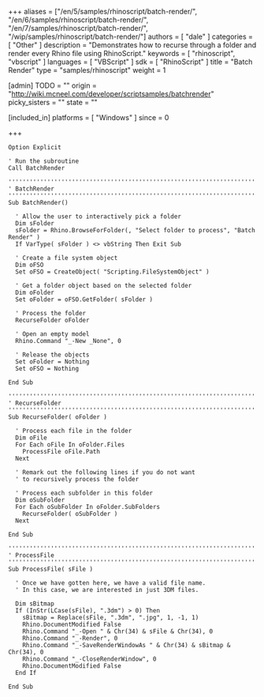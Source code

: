 +++
aliases = ["/en/5/samples/rhinoscript/batch-render/", "/en/6/samples/rhinoscript/batch-render/", "/en/7/samples/rhinoscript/batch-render/", "/wip/samples/rhinoscript/batch-render/"]
authors = [ "dale" ]
categories = [ "Other" ]
description = "Demonstrates how to recurse through a folder and render every Rhino file using RhinoScript."
keywords = [ "rhinoscript", "vbscript" ]
languages = [ "VBScript" ]
sdk = [ "RhinoScript" ]
title = "Batch Render"
type = "samples/rhinoscript"
weight = 1

[admin]
TODO = ""
origin = "http://wiki.mcneel.com/developer/scriptsamples/batchrender"
picky_sisters = ""
state = ""

[included_in]
platforms = [ "Windows" ]
since = 0

+++

```vbnet
Option Explicit

' Run the subroutine
Call BatchRender

''''''''''''''''''''''''''''''''''''''''''''''''''''''''''''''''''''''''''
' BatchRender
''''''''''''''''''''''''''''''''''''''''''''''''''''''''''''''''''''''''''
Sub BatchRender()

  ' Allow the user to interactively pick a folder
  Dim sFolder
  sFolder = Rhino.BrowseForFolder(, "Select folder to process", "Batch Render" )
  If VarType( sFolder ) <> vbString Then Exit Sub

  ' Create a file system object
  Dim oFSO
  Set oFSO = CreateObject( "Scripting.FileSystemObject" )

  ' Get a folder object based on the selected folder
  Dim oFolder
  Set oFolder = oFSO.GetFolder( sFolder )

  ' Process the folder
  RecurseFolder oFolder

  ' Open an empty model
  Rhino.Command "_-New _None", 0

  ' Release the objects
  Set oFolder = Nothing
  Set oFSO = Nothing

End Sub

''''''''''''''''''''''''''''''''''''''''''''''''''''''''''''''''''''''''''
' RecurseFolder
''''''''''''''''''''''''''''''''''''''''''''''''''''''''''''''''''''''''''
Sub RecurseFolder( oFolder )

  ' Process each file in the folder
  Dim oFile
  For Each oFile In oFolder.Files
    ProcessFile oFile.Path
  Next

  ' Remark out the following lines if you do not want
  ' to recursively process the folder

  ' Process each subfolder in this folder
  Dim oSubFolder
  For Each oSubFolder In oFolder.SubFolders
    RecurseFolder( oSubFolder )
  Next

End Sub

''''''''''''''''''''''''''''''''''''''''''''''''''''''''''''''''''''''''''
' ProcessFile
''''''''''''''''''''''''''''''''''''''''''''''''''''''''''''''''''''''''''
Sub ProcessFile( sFile )

  ' Once we have gotten here, we have a valid file name.
  ' In this case, we are interested in just 3DM files.

  Dim sBitmap
  If (InStr(LCase(sFile), ".3dm") > 0) Then
    sBitmap = Replace(sFile, ".3dm", ".jpg", 1, -1, 1)
    Rhino.DocumentModified False
    Rhino.Command "_-Open " & Chr(34) & sFile & Chr(34), 0
    Rhino.Command "_-Render", 0
    Rhino.Command "_-SaveRenderWindowAs " & Chr(34) & sBitmap & Chr(34), 0
    Rhino.Command "_-CloseRenderWindow", 0
    Rhino.DocumentModified False
  End If  

End Sub
```
